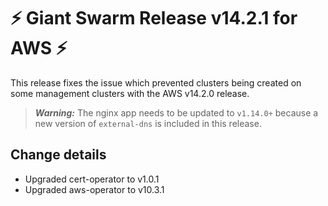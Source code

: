 # :zap: Giant Swarm Release v14.2.1 for AWS :zap:

This release fixes the issue which prevented clusters being created on some management clusters with the AWS v14.2.0 release.

> **_Warning:_** The nginx app needs to be updated to `v1.14.0+` because a new version of `external-dns` is included in this release.

## Change details

- Upgraded cert-operator to v1.0.1
- Upgraded aws-operator to v10.3.1
